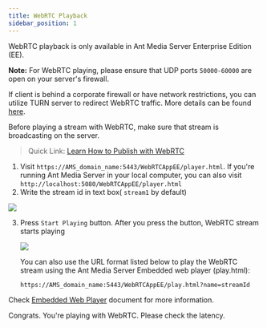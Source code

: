 ```yaml
---
title: WebRTC Playback
sidebar_position: 1
---
```


WebRTC playback is only available in Ant Media Server Enterprise Edition (EE).

**Note:** For WebRTC playing, please ensure that UDP ports  `50000-60000`  are open on your server's firewall.

If client is behind a corporate firewall or have network restrictions, you can utilize TURN server to redirect WebRTC traffic. More details can be found [here](https://antmedia.io/docs/guides/advanced-usage/turn-and-stun-installation/coturn-quick-installation/).

Before playing a stream with WebRTC, make sure that stream is broadcasting on the server.

> Quick Link: [Learn How to Publish with WebRTC](https://antmedia.io/docs/guides/publish-live-stream/webrtc/)

1. Visit ```https://AMS_domain_name:5443/WebRTCAppEE/player.html```. If you're running Ant Media Server in your local computer, you can also visit ```http://localhost:5080/WebRTCAppEE/player.html```
2. Write the stream id in text box( ```stream1``` by default)

 ![](@site/static/img/playing-live-streams/webrtc-playing/webrtc-player.png)

3. Press ```Start Playing``` button. After you press the button, WebRTC stream starts playing

   ![](@site/static/img/playing-live-streams/webrtc-playing/play-started.png)

   You can also use the URL format listed below to play the WebRTC stream using the Ant Media Server Embedded web player (play.html):

   `https://AMS_domain_name:5443/WebRTCAppEE/play.html?name=streamId`

Check [Embedded Web Player](https://antmedia.io/docs/guides/playing-live-stream/embedded-web-player/) document for more information.

Congrats. You're playing with WebRTC. Please check the latency.
